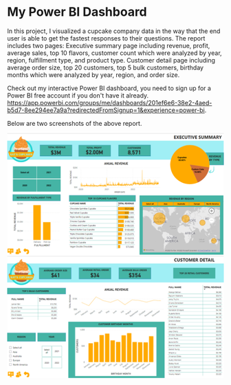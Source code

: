 # My Power BI Dashboard

In this project, I visualized a cupcake company data in the way that the end user is able to get the fastest responses to their questions.
The report includes two pages:
Executive summary page including revenue, profit, average sales, top 10 flavors, customer count which were analyzed by year, region, fulfillment type, and product type.
Customer detail page including average order size, top 20 customers, top 5 bulk customers, birthday months which were analyzed by year, region, and order size.

Check out my interactive Power BI dashboard, you need to sign up for a Power BI free account if you don't have it already. https://app.powerbi.com/groups/me/dashboards/201ef6e6-38e2-4aed-b5d7-8ee294ee7a9a?redirectedFromSignup=1&experience=power-bi.

Below are two screenshots of the above report.

![alt text](https://github.com/GolbargK/cupcake-business-analysis-visualization/blob/main/Capture.PNG)
![alt text](https://github.com/GolbargK/cupcake-business-analysis-visualization/blob/main/Capture2.PNG)
